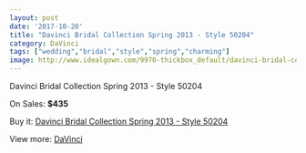 ```yaml
---
layout: post
date: '2017-10-20'
title: "Davinci Bridal Collection Spring 2013 - Style 50204"
category: DaVinci
tags: ["wedding","bridal","style","spring","charming"]
image: http://www.idealgown.com/9970-thickbox_default/davinci-bridal-collection-spring-2013-style-50204.jpg
---
```

Davinci Bridal Collection Spring 2013 - Style 50204

On Sales: **$435**
<a href="https://www.idealgown.com/en/davinci/4116-davinci-bridal-collection-spring-2013-style-50204.html"><amp-img layout="responsive" width="600" height="600" src="//www.idealgown.com/9970-thickbox_default/davinci-bridal-collection-spring-2013-style-50204.jpg" alt="Davinci Bridal Collection Spring 2013 - Style 50204 0" /></a>
<a href="https://www.idealgown.com/en/davinci/4116-davinci-bridal-collection-spring-2013-style-50204.html"><amp-img layout="responsive" width="600" height="600" src="//www.idealgown.com/9972-thickbox_default/davinci-bridal-collection-spring-2013-style-50204.jpg" alt="Davinci Bridal Collection Spring 2013 - Style 50204 1" /></a>
<a href="https://www.idealgown.com/en/davinci/4116-davinci-bridal-collection-spring-2013-style-50204.html"><amp-img layout="responsive" width="600" height="600" src="//www.idealgown.com/9971-thickbox_default/davinci-bridal-collection-spring-2013-style-50204.jpg" alt="Davinci Bridal Collection Spring 2013 - Style 50204 2" /></a>

Buy it: [Davinci Bridal Collection Spring 2013 - Style 50204](https://www.idealgown.com/en/davinci/4116-davinci-bridal-collection-spring-2013-style-50204.html "Davinci Bridal Collection Spring 2013 - Style 50204")

View more: [DaVinci](https://www.idealgown.com/en/48-davinci "DaVinci")